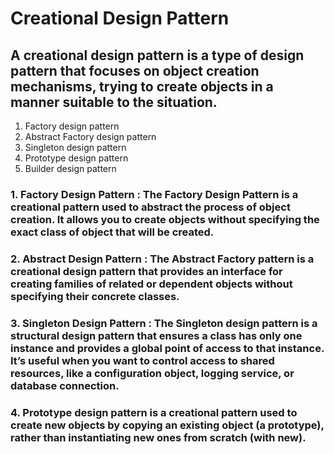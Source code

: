 # Creational Design Pattern

## A creational design pattern is a type of design pattern that focuses on object creation mechanisms, trying to create objects in a manner suitable to the situation.

1. Factory design pattern
2. Abstract Factory design pattern
3. Singleton design pattern
4. Prototype design pattern
5. Builder design pattern

### 1. Factory Design Pattern : The Factory Design Pattern is a creational pattern used to abstract the process of object creation. It allows you to create objects without specifying the exact class of object that will be created.

### 2. Abstract Design Pattern : The Abstract Factory pattern is a creational design pattern that provides an interface for creating families of related or dependent objects without specifying their concrete classes.

### 3. Singleton Design Pattern : The Singleton design pattern is a structural design pattern that ensures a class has only one instance and provides a global point of access to that instance. It’s useful when you want to control access to shared resources, like a configuration object, logging service, or database connection.

### 4. Prototype design pattern is a creational pattern used to create new objects by copying an existing object (a prototype), rather than instantiating new ones from scratch (with new).
